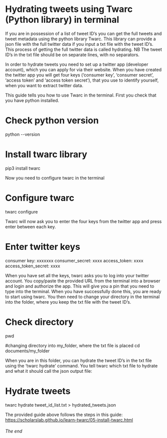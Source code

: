# Hydrating tweets using Twarc (Python library) in terminal 

If you are in possession of a list of tweet ID’s you can get the full tweets and tweet metadata using the python library Twarc. This library can provide a json file with the full twitter data if you input a txt file with the tweet ID’s. This process of getting the full twitter data is called hydrating. NB The tweet ID’s in the txt file should be on separate lines, with no separators.

In order to hydrate tweets you need to set up a twitter app (developer account), which you can apply for via their website. When you have created the twitter app you will get four keys (‘consumer key’, ‘consumer secret’, ‘access token’ and ‘access token secret’), that you use to identify yourself, when you want to extract twitter data. 

This guide tells you how to use Twarc in the terminal. First you check that you have python installed.

# Check python version
python --version

# Install twarc library
pip3 install twarc 

Now you need to configure twarc in the terminal 

# Configure twarc
twarc configure

Twarc will now ask you to enter the four keys from the twitter app and press enter between each key.

# Enter twitter keys
consumer key: xxxxxxx
consumer_secret: xxxx
access_token: xxxx
access_token_secret: xxxx


When you have set all the keys, twarc asks you to log into your twitter account. You copy/paste the provided URL from the terminal into a browser and login and authorize the app. This will give you a pin that you need to type into the terminal.
When you have successfully done this, you are ready to start using twarc. 
You then need to change your directory in the terminal into the folder, where you keep the txt file with the tweet ID’s. 

# Check directory 
pwd

#changing directory into my_folder, where the txt file is placed
cd documents/my_folder  

When you are in this folder, you can hydrate the tweet ID’s in the txt file using the ‘twarc hydrate’ command. You tell twarc which txt file to hydrate and what it should call the json output file: 

# Hydrate tweets 
twarc hydrate tweet_id_list.txt > hydrated_tweets.json


The provided guide above follows the steps in this guide: 
https://scholarslab.github.io/learn-twarc/05-install-twarc.html 

###### The end ######
